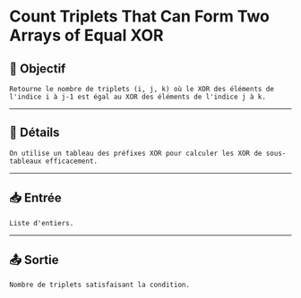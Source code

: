 # Count Triplets That Can Form Two Arrays of Equal XOR

## 🎯 Objectif

    Retourne le nombre de triplets (i, j, k) où le XOR des éléments de l'indice i à j-1 est égal au XOR des éléments de l'indice j à k.

---

## 📝 Détails

    On utilise un tableau des préfixes XOR pour calculer les XOR de sous-tableaux efficacement.

---

## 📥 Entrée

    Liste d'entiers.

---

## 📤 Sortie

    Nombre de triplets satisfaisant la condition.

